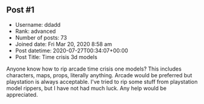 ## Post #1
- Username: ddadd
- Rank: advanced
- Number of posts: 73
- Joined date: Fri Mar 20, 2020 8:58 am
- Post datetime: 2020-07-27T00:34:07+00:00
- Post Title: Time crisis 3d models

Anyone know how to rip arcade time crisis one models? This includes characters, maps, props, literally anything. Arcade would be preferred but playstation is always acceptable. I've tried to rip some stuff from playstation model rippers, but I have not had much luck. Any help would be appreciated.

